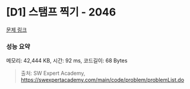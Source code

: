 # [D1] 스탬프 찍기 - 2046 

[문제 링크](https://swexpertacademy.com/main/code/problem/problemDetail.do?contestProbId=AV5QKdT6AyYDFAUq) 

### 성능 요약

메모리: 42,444 KB, 시간: 92 ms, 코드길이: 68 Bytes



> 출처: SW Expert Academy, https://swexpertacademy.com/main/code/problem/problemList.do